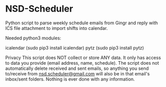 # NSD-Scheduler
Python script to parse weekly schedule emails from Gingr and reply with ICS file attachment to import shifts into calendar.


Needed python3 modules:

icalendar (sudo pip3 install icalendar)
pytz (sudo pip3 install pytz)

Privacy
This script does NOT collect or store ANY data. It only has access to data you provide (email address, name, schedule). The script does not automatically delete received and sent emails, so anything you send to/receive from nsd.scheduler@gmail.com will also be in that email's inbox/sent folders. Nothing is ever done with any information. 
